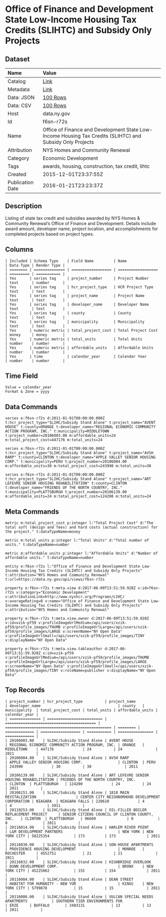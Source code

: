 # Office of Finance and Development State Low-Income Housing Tax Credits (SLIHTC) and Subsidy Only Projects

## Dataset

| Name | Value |
| :--- | :---- |
| Catalog | [Link](https://catalog.data.gov/dataset/office-of-finance-and-development-state-low-income-housing-tax-credits-slihtc-and-subsidy-) |
| Metadata | [Link](https://data.ny.gov/api/views/f6sn-r72s) |
| Data: JSON | [100 Rows](https://data.ny.gov/api/views/f6sn-r72s/rows.json?max_rows=100) |
| Data: CSV | [100 Rows](https://data.ny.gov/api/views/f6sn-r72s/rows.csv?max_rows=100) |
| Host | data.ny.gov |
| Id | f6sn-r72s |
| Name | Office of Finance and Development State Low-Income Housing Tax Credits (SLIHTC) and Subsidy Only Projects |
| Attribution | NYS Homes and Community Renewal |
| Category | Economic Development |
| Tags | awards, housing, construction, tax credit, lihtc |
| Created | 2015-12-01T23:37:55Z |
| Publication Date | 2016-01-21T23:23:37Z |

## Description

Listing of state tax credit and subsidies awarded by NYS Homes & Community Renewal’s Office of Finance and Development. Details include award amount, developer name, project location, and accomplishments for completed projects based on project types.

## Columns

```ls
| Included | Schema Type    | Field Name         | Name               | Data Type | Render Type |
| ======== | ============== | ================== | ================== | ========= | =========== |
| Yes      | series tag     | project_number     | Project Number     | text      | number      |
| Yes      | series tag     | hcr_project_type   | HCR Project Type   | text      | text        |
| Yes      | series tag     | project_name       | Project Name       | text      | text        |
| Yes      | series tag     | developer_name     | Developer Name     | text      | text        |
| Yes      | series tag     | county             | County             | text      | text        |
| Yes      | series tag     | municipality       | Municipality       | text      | text        |
| Yes      | numeric metric | total_project_cost | Total Project Cost | money     | money       |
| Yes      | numeric metric | total_units        | Total Units        | number    | number      |
| Yes      | numeric metric | affordable_units   | Affordable Units   | number    | number      |
| Yes      | time           | calendar_year      | Calendar Year      | number    | number      |
```

## Time Field

```ls
Value = calendar_year
Format & Zone = yyyy
```

## Data Commands

```ls
series e:f6sn-r72s d:2011-01-01T00:00:00.000Z t:hcr_project_type="SLIHC/Subsidy Stand Alone" t:project_name="AVENT HOUSE" t:county=ORANGE t:developer_name="REGIONAL ECONOMIC COMMUNITY ACTION PROGRAM, INC." t:municipality=MIDDLETOWN t:project_number=20106003.00 m:affordable_units=24 m:total_project_cost=447176 m:total_units=24

series e:f6sn-r72s d:2011-01-01T00:00:00.000Z t:hcr_project_type="SLIHC/Subsidy Stand Alone" t:project_name="AVSH RARP" t:county=CLINTON t:developer_name="APPLE VALLEY SENIOR HOUSING CORP." t:municipality=PERU t:project_number=20106004.00 m:affordable_units=30 m:total_project_cost=243990 m:total_units=30

series e:f6sn-r72s d:2011-01-01T00:00:00.000Z t:hcr_project_type="SLIHC/Subsidy Stand Alone" t:project_name="ART LEFEVRE SENIOR HOUSING REHABILITATION" t:county=CLINTON t:developer_name="FRIENDS OF THE NORTH COUNTRY, INC." t:municipality=PLATTSBURGH t:project_number=20106139.00 m:affordable_units=24 m:total_project_cost=124200 m:total_units=24
```

## Meta Commands

```ls
metric m:total_project_cost p:integer l:"Total Project Cost" d:"The total soft (design and fees) and hard costs (actual construction) for the project." t:dataTypeName=money

metric m:total_units p:integer l:"Total Units" d:"Total number of units." t:dataTypeName=number

metric m:affordable_units p:integer l:"Affordable Units" d:"Number of affordable units." t:dataTypeName=number

entity e:f6sn-r72s l:"Office of Finance and Development State Low-Income Housing Tax Credits (SLIHTC) and Subsidy Only Projects" t:attribution="NYS Homes and Community Renewal" t:url=https://data.ny.gov/api/views/f6sn-r72s

property e:f6sn-r72s t:meta.view d:2017-06-09T13:51:59.928Z v:id=f6sn-r72s v:category="Economic Development" v:attributionLink=http://www.nyshcr.org/Programs/LIHC/ v:averageRating=0 v:name="Office of Finance and Development State Low-Income Housing Tax Credits (SLIHTC) and Subsidy Only Projects" v:attribution="NYS Homes and Community Renewal"

property e:f6sn-r72s t:meta.view.owner d:2017-06-09T13:51:59.928Z v:id=xzik-pf59 v:profileImageUrlMedium=/api/users/xzik-pf59/profile_images/THUMB v:profileImageUrlLarge=/api/users/xzik-pf59/profile_images/LARGE v:screenName="NY Open Data" v:profileImageUrlSmall=/api/users/xzik-pf59/profile_images/TINY v:displayName="NY Open Data"

property e:f6sn-r72s t:meta.view.tableauthor d:2017-06-09T13:51:59.928Z v:id=xzik-pf59 v:profileImageUrlMedium=/api/users/xzik-pf59/profile_images/THUMB v:profileImageUrlLarge=/api/users/xzik-pf59/profile_images/LARGE v:screenName="NY Open Data" v:profileImageUrlSmall=/api/users/xzik-pf59/profile_images/TINY v:roleName=publisher v:displayName="NY Open Data"
```

## Top Records

```ls
| project_number | hcr_project_type          | project_name                              | developer_name                                   | county   | municipality  | total_project_cost | total_units | affordable_units | calendar_year | 
| ============== | ========================= | ========================================= | ================================================ | ======== | ============= | ================== | =========== | ================ | ============= | 
| 20106003.00    | SLIHC/Subsidy Stand Alone | AVENT HOUSE                               | REGIONAL ECONOMIC COMMUNITY ACTION PROGRAM, INC. | ORANGE   | MIDDLETOWN    | 447176             | 24          | 24               | 2011          | 
| 20106004.00    | SLIHC/Subsidy Stand Alone | AVSH RARP                                 | APPLE VALLEY SENIOR HOUSING CORP.                | CLINTON  | PERU          | 243990             | 30          | 30               | 2011          | 
| 20106139.00    | SLIHC/Subsidy Stand Alone | ART LEFEVRE SENIOR HOUSING REHABILITATION | FRIENDS OF THE NORTH COUNTRY, INC.               | CLINTON  | PLATTSBURGH   | 124200             | 24          | 24               | 2011          | 
| 20106151.00    | SLIHC/Subsidy Stand Alone | 1818 MAIN REVITALIZATION                  | CENTER CITY NEIGHBORHOOD DEVELOPMENT CORPORATION | NIAGARA  | NIAGARA FALLS | 220610             | 4           | 4                | 2011          | 
| 20110253.00    | SLIHC/Subsidy Stand Alone | OIL-FILLED BOILER REPLACEMENT PROJECT     | SENIOR CITZENS COUNCIL OF CLINTON COUNTY, INC.   | CLINTON  | PLATTSBURGH   | 96669              | 0           | 0                | 2011          | 
| 20116014.00    | SLIHC/Subsidy Stand Alone | HARLEM RIVER POINT                        | L&M DEVELOPMENT PARTNERS                         | NEW YORK | NEW YORK CITY | 58225354           | 173         | 173              | 2011          | 
| 20116030.00    | SLIHC/Subsidy Stand Alone | SON-HOUSE APARTMENTS                      | PROVIDENCE HOUSING DEVELOPMENT                   | MONROE   | ROCHESTER     | 4552751            | 21          | 21               | 2011          | 
| 20116032.00    | SLIHC/Subsidy Stand Alone | HIGHBRIDGE OVERLOOK                       | DUNN DEVELOPMENT CORP.                           | BRONX    | NEW YORK CITY | 45225062           | 155         | 154              | 2011          | 
| 20116084.00    | SLIHC/Subsidy Stand Alone | DEAN STREET                               | HABITAT FOR HUMANITY - NEW YOR                   | KINGS    | NEW YORK CITY | 5799878            | 15          | 15               | 2011          | 
| 20116086.00    | SLIHC/Subsidy Stand Alone | VULCAN SPECIAL NEEDS APARTMENTS           | SOUTHERN TIER ENVIRONMENTS FOR                   | ERIE     | BUFFALO       | 3403131            | 13          | 13               | 2011          | 
```
